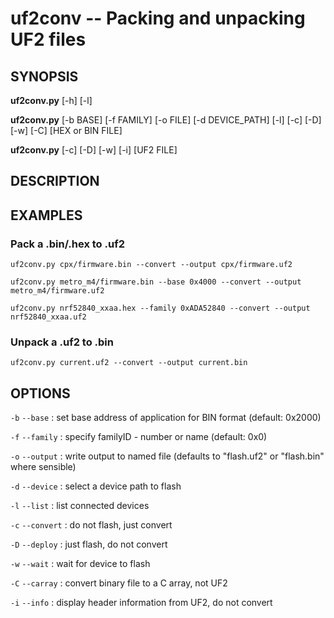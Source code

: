 # uf2conv -- Packing and unpacking UF2 files

## SYNOPSIS

**uf2conv.py** [-h] [-l]

**uf2conv.py** [-b BASE] [-f FAMILY] [-o FILE] [-d DEVICE_PATH] [-l] [-c] [-D]
               [-w] [-C]
               [HEX or BIN FILE]

**uf2conv.py** [-c] [-D] [-w] [-i] [UF2 FILE]

## DESCRIPTION

## EXAMPLES

### Pack a .bin/.hex to .uf2

```uf2conv.py cpx/firmware.bin --convert --output cpx/firmware.uf2```

```uf2conv.py metro_m4/firmware.bin --base 0x4000 --convert --output metro_m4/firmware.uf2```

```uf2conv.py nrf52840_xxaa.hex --family 0xADA52840 --convert --output nrf52840_xxaa.uf2```

### Unpack a .uf2 to .bin

```uf2conv.py current.uf2 --convert --output current.bin```

## OPTIONS
`-b`
`--base`
: set base address of application for BIN format (default: 0x2000)

`-f`
`--family`
: specify familyID - number or name (default: 0x0)

`-o`
`--output`
: write output to named file (defaults to "flash.uf2" or "flash.bin" where sensible)

`-d`
`--device`
: select a device path to flash

`-l`
`--list`
: list connected devices

`-c`
`--convert`
: do not flash, just convert

`-D`
`--deploy`
: just flash, do not convert

`-w`
`--wait`
: wait for device to flash

`-C`
`--carray`
: convert binary file to a C array, not UF2

`-i`
`--info`
: display header information from UF2, do not convert
